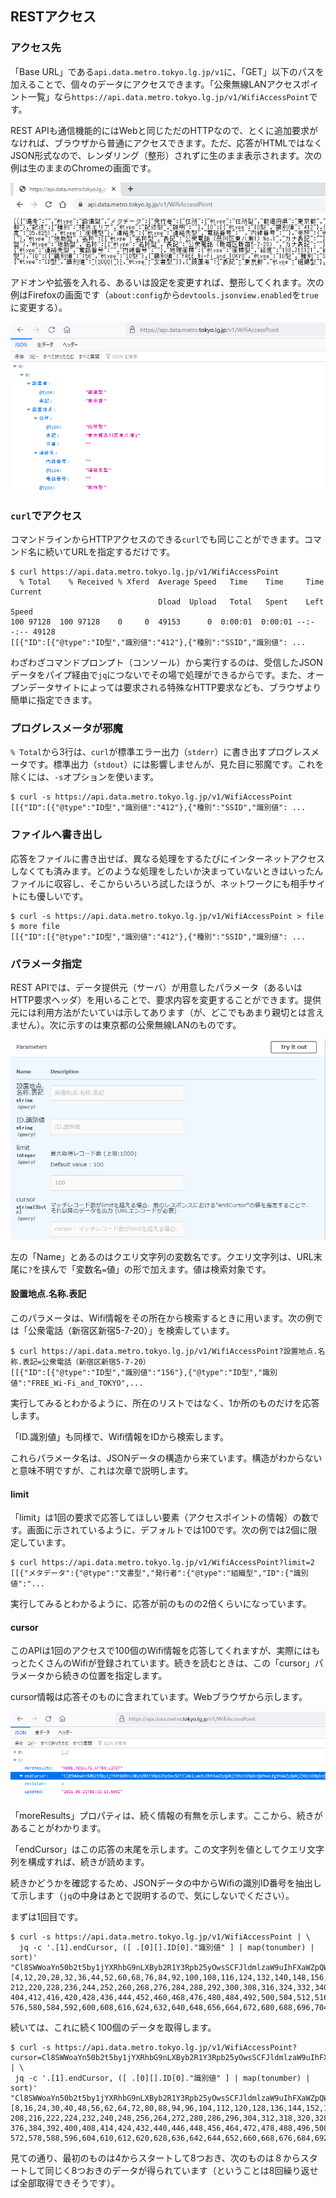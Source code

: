 ## RESTアクセス

### アクセス先

「Base URL」である`api.data.metro.tokyo.lg.jp/v1`に、「GET」以下のパスを加えることで、個々のデータにアクセスできます。「公衆無線LANアクセスポイント一覧」なら`https://api.data.metro.tokyo.lg.jp/v1/WifiAccessPoint`です。

REST APIも通信機能的にはWebと同じただのHTTPなので、とくに追加要求がなければ、ブラウザから普通にアクセスできます。ただ、応答がHTMLではなくJSON形式なので、レンダリング（整形）されずに生のまま表示されます。次の例は生のままのChromeの画面です。

<!--- 691 x 206 --->
<img src="Images/WifiAccessPointRaw.png">

アドオンや拡張を入れる、あるいは設定を変更すれば、整形してくれます。次の例はFirefoxの画面です（`about:config`から`devtools.jsonview.enabled`を`true`に変更する）。

<!--- 729 x 391 --->
<img src="Images/WifiAccessPointFormatted.png">


### `curl`でアクセス

コマンドラインからHTTPアクセスのできる`curl`でも同じことができます。コマンド名に続いてURLを指定するだけです。

```
$ curl https://api.data.metro.tokyo.lg.jp/v1/WifiAccessPoint
  % Total    % Received % Xferd  Average Speed   Time    Time     Time  Current
                                 Dload  Upload   Total   Spent    Left  Speed
100 97128  100 97128    0     0  49153      0  0:00:01  0:00:01 --:--:-- 49128
[[{"ID":[{"@type":"ID型","識別値":"412"},{"種別":"SSID","識別値": ...
```

わざわざコマンドプロンプト（コンソール）から実行するのは、受信したJSONデータをパイプ経由で`jq`につないでその場で処理ができるからです。また、オープンデータサイトによっては要求される特殊なHTTP要求なども、ブラウザより簡単に指定できます。


### プログレスメータが邪魔

`% Total`から3行は、`curl`が標準エラー出力（`stderr`）に書き出すプログレスメータです。標準出力（`stdout`）には影響しませんが、見た目に邪魔です。これを除くには、`-s`オプションを使います。

```
$ curl -s https://api.data.metro.tokyo.lg.jp/v1/WifiAccessPoint
[[{"ID":[{"@type":"ID型","識別値":"412"},{"種別":"SSID","識別値": ...
```


### ファイルへ書き出し

応答をファイルに書き出せば、異なる処理をするたびにインターネットアクセスしなくても済みます。どのような処理をしたいか決まっていないときはいったんファイルに収容し、そこからいろいろ試したほうが、ネットワークにも相手サイトにも優しいです。

```
$ curl -s https://api.data.metro.tokyo.lg.jp/v1/WifiAccessPoint > file
$ more file
[[{"ID":[{"@type":"ID型","識別値":"412"},{"種別":"SSID","識別値": ...
```


### パラメータ指定

REST APIでは、データ提供元（サーバ）が用意したパラメータ（あるいはHTTP要求ヘッダ）を用いることで、要求内容を変更することができます。提供元には利用方法がたいていは示してあります（が、どこでもあまり親切とは言えません）。次に示すのは東京都の公衆無線LANのものです。

<!--- 799 x 507 --->
<img src="Images/WifiAccessPointParameters.png">

左の「Name」とあるのはクエリ文字列の変数名です。クエリ文字列は、URL末尾に`?`を挟んで「変数名`=`値」の形で加えます。値は検索対象です。

#### 設置地点.名称.表記

このパラメータは、Wifi情報をその所在から検索するときに用います。次の例では「公衆電話（新宿区新宿5-7-20）」を検索しています。

```
$ curl https://api.data.metro.tokyo.lg.jp/v1/WifiAccessPoint?設置地点.名称.表記=公衆電話（新宿区新宿5-7-20）
[[{"ID":[{"@type":"ID型","識別値":"156"},{"@type":"ID型","識別値":"FREE_Wi-Fi_and_TOKYO",...
```

実行してみるとわかるように、所在のリストではなく、1か所のものだけを応答します。

「ID.識別値」も同様で、Wifi情報をIDから検索します。

これらパラメータ名は、JSONデータの構造から来ています。構造がわからないと意味不明ですが、これは次章で説明します。

#### limit

「limit」は1回の要求で応答してほしい要素（アクセスポイントの情報）の数です。画面に示されているように、デフォルトでは100です。次の例では2個に限定しています。

```
$ curl https://api.data.metro.tokyo.lg.jp/v1/WifiAccessPoint?limit=2
[[{"メタデータ":{"@type":"文書型","発行者":{"@type":"組織型","ID":{"識別値":"...
```

実行してみるとわかるように、応答が前のものの2倍くらいになっています。

#### cursor

このAPIは1回のアクセスで100個のWifi情報を応答してくれますが、実際にはもっとたくさんのWifiが登録されています。続きを読むときは、この「cursor」パラメータから続きの位置を指定します。

cursor情報は応答そのものに含まれています。Webブラウザから示します。

<!--- 800 x 239 --->
<img src="Images/WifiAccessPointCursor.png">

「moreResults」プロパティは、続く情報の有無を示します。ここから、続きがあることがわかります。

「endCursor」はこの応答の末尾を示します。この文字列を値としてクエリ文字列を構成すれば、続きが読めます。

続きかどうかを確認するため、JSONデータの中からWifiの識別ID番号を抽出して示します（`jq`の中身はあとで説明するので、気にしないでください）。

まずは1回目です。

```
$ curl -s https://api.data.metro.tokyo.lg.jp/v1/WifiAccessPoint | \
  jq -c '.[1].endCursor, ([ .[0][].ID[0]."識別値" ] | map(tonumber) | sort)'
"Cl8SWWoaYn50b2t5by1jYXRhbG9nLXByb2R1Y3Rpb25yOwsSCFJldmlzaW9uIhFXaWZpQWNjZXNzUG9pbnQ6MwwLEg9XaWZpQWNjZXNzUG9pbnQYgICAzK/HxAgMGAAgAA=="
[4,12,20,28,32,36,44,52,60,68,76,84,92,100,108,116,124,132,140,148,156,160,164,172,180,188,196,204,
212,220,228,236,244,252,260,268,276,284,288,292,300,308,316,324,332,340,348,356,364,372,380,388,396,
404,412,416,420,428,436,444,452,460,468,476,480,484,492,500,504,512,516,520,528,536,544,552,560,568,
576,580,584,592,600,608,616,624,632,640,648,656,664,672,680,688,696,704,708,712,720,728]
```

続いては、これに続く100個のデータを取得します。

```
$ curl -s https://api.data.metro.tokyo.lg.jp/v1/WifiAccessPoint?cursor=Cl8SWWoaYn50b2t5by1jYXRhbG9nLXByb2R1Y3Rpb25yOwsSCFJldmlzaW9uIhFXaWZpQWNjZXNzUG9pbnQ6MwwLEg9XaWZpQWNjZXNzUG9pbnQYgICAzK/HxAgMGAAgAA== | \
 jq -c '.[1].endCursor, ([ .[0][].ID[0]."識別値" ] | map(tonumber) | sort)'
"Cl8SWWoaYn50b2t5by1jYXRhbG9nLXByb2R1Y3Rpb25yOwsSCFJldmlzaW9uIhFXaWZpQWNjZXNzUG9pbnQ6MwwLEg9XaWZpQWNjZXNzUG9pbnQYgICA9LbFiwkMGAAgAA=="
[8,16,24,30,40,48,56,62,64,72,80,88,94,96,104,112,120,128,136,144,152,158,168,176,184,190,192,200,
208,216,222,224,232,240,248,256,264,272,280,286,296,304,312,318,320,328,336,344,350,352,360,368,
376,384,392,400,408,414,424,432,440,446,448,456,464,472,478,488,496,508,514,524,532,540,548,556,564,
572,578,588,596,604,610,612,620,628,636,642,644,652,660,668,676,684,692,700,706,716,724,732]
```

見ての通り、最初のものは4からスタートして8つおき、次のものは８からスタートして同じく8つおきのデータが得られています（ということは8回繰り返せば全部取得できそうです）。
